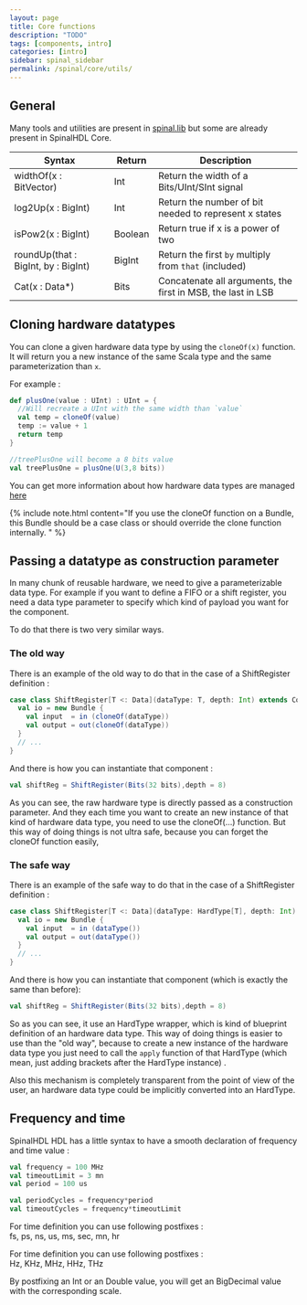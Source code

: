 ```yaml
---
layout: page
title: Core functions
description: "TODO"
tags: [components, intro]
categories: [intro]
sidebar: spinal_sidebar
permalink: /spinal/core/utils/
---
```


## General
Many tools and utilities are present in [spinal.lib](/SpinalDoc/spinal/lib/utils/) but some are already present in SpinalHDL Core.

| Syntax |  Return | Description|
| ------- | ---- | --- |
| widthOf(x : BitVector) | Int | Return the width of a Bits/UInt/SInt signal |
| log2Up(x : BigInt) | Int | Return the number of bit needed to represent x states |
| isPow2(x : BigInt) | Boolean | Return true if x is a power of two |
| roundUp(that : BigInt, by : BigInt) | BigInt | Return the first `by` multiply from `that` (included)  |
| Cat(x : Data*) | Bits | Concatenate all arguments, the first in MSB, the last in LSB |

## Cloning hardware datatypes
You can clone a given hardware data type by using the `cloneOf(x)` function. It will return you a new instance of the same Scala type and the same parameterization than `x`.

For example :

```scala
def plusOne(value : UInt) : UInt = {
  //Will recreate a UInt with the same width than `value`
  val temp = cloneOf(value)
  temp := value + 1
  return temp
}

//treePlusOne will become a 8 bits value
val treePlusOne = plusOne(U(3,8 bits))
```


You can get more information about how hardware data types are managed [here](/SpinalDoc/scala/interactions/#hardware-types)

{% include note.html content="If you use the cloneOf function on a Bundle, this Bundle should be a case class or should override the clone function internally.
" %}

## Passing a datatype as construction parameter
In many chunk of reusable hardware, we need to give a parameterizable data type. For example if you want to define a FIFO or a shift register, you need a data type parameter to specify which kind of payload you want for the component.

To do that there is two very similar ways.

### The old way
There is an example of the old way to do that in the case of a ShiftRegister definition :

```scala
case class ShiftRegister[T <: Data](dataType: T, depth: Int) extends Component {
  val io = new Bundle {
    val input  = in (cloneOf(dataType))
    val output = out(cloneOf(dataType))
  }
  // ...
}
```

And there is how you can instantiate that component :

```scala
val shiftReg = ShiftRegister(Bits(32 bits),depth = 8)
```

As you can see, the raw hardware type is directly passed as a construction parameter. And they each time you want to create an new instance of that kind of hardware data type, you need to use the cloneOf(...) function. But this way of doing things is not ultra safe, because you can forget the cloneOf function easily,

### The safe way
There is an example of the safe way to do that in the case of a ShiftRegister definition :

```scala
case class ShiftRegister[T <: Data](dataType: HardType[T], depth: Int) extends Component {
  val io = new Bundle {
    val input  = in (dataType())
    val output = out(dataType())
  }
  // ...
}
```

And there is how you can instantiate that component (which is exactly the same than before):

```scala
val shiftReg = ShiftRegister(Bits(32 bits),depth = 8)
```

So as you can see, it use an HardType wrapper, which is kind of blueprint definition of an hardware data type. This way of doing things is easier to use than the "old way", because to create a new instance of the hardware data type you just need to call the `apply` function of that HardType (which mean, just adding brackets after the HardType instance) .

Also this mechanism is completely transparent from the point of view of the user, an hardware data type could be implicitly converted into an HardType.

## Frequency and time
SpinalHDL HDL has a little syntax to have a smooth declaration of frequency and time value :

```scala
val frequency = 100 MHz
val timeoutLimit = 3 mn
val period = 100 us

val periodCycles = frequency*period
val timeoutCycles = frequency*timeoutLimit
```

For time definition you can use following postfixes :<br>
fs, ps, ns, us, ms, sec, mn, hr

For time definition you can use following postfixes :<br>
Hz, KHz, MHz, HHz, THz

By postfixing an Int or an Double value, you will get an BigDecimal value with the corresponding scale.
